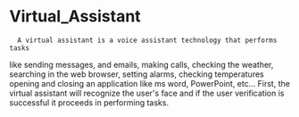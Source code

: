 # Virtual_Assistant
      A virtual assistant is a voice assistant technology that performs tasks 
like sending messages, and emails, making calls, checking the weather, 
searching in the web browser, setting alarms, checking temperatures 
opening and closing an application like ms word, PowerPoint, etc... 
      First, the virtual assistant will recognize the user's face and 
if the user verification is successful it proceeds in performing tasks.
